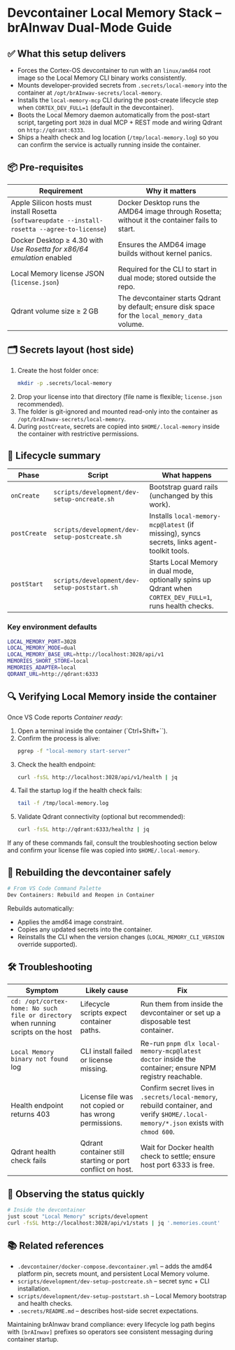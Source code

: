 # Devcontainer Local Memory Stack – brAInwav Dual-Mode Guide

## ✅ What this setup delivers

- Forces the Cortex-OS devcontainer to run with an `linux/amd64` root image so the Local Memory CLI binary works consistently.
- Mounts developer-provided secrets from `.secrets/local-memory` into the container at `/opt/brAInwav-secrets/local-memory`.
- Installs the `local-memory-mcp` CLI during the post-create lifecycle step when `CORTEX_DEV_FULL=1` (default in the devcontainer).
- Boots the Local Memory daemon automatically from the post-start script, targeting port `3028` in dual MCP + REST mode and wiring Qdrant on `http://qdrant:6333`.
- Ships a health check and log location (`/tmp/local-memory.log`) so you can confirm the service is actually running inside the container.

## 📦 Pre-requisites

| Requirement | Why it matters |
| --- | --- |
| Apple Silicon hosts must install Rosetta (`softwareupdate --install-rosetta --agree-to-license`) | Docker Desktop runs the AMD64 image through Rosetta; without it the container fails to start. |
| Docker Desktop ≥ 4.30 with *Use Rosetta for x86/64 emulation* enabled | Ensures the AMD64 image builds without kernel panics. |
| Local Memory license JSON (`license.json`) | Required for the CLI to start in dual mode; stored outside the repo. |
| Qdrant volume size ≥ 2 GB | The devcontainer starts Qdrant by default; ensure disk space for the `local_memory_data` volume. |

## 🗂️ Secrets layout (host side)

1. Create the host folder once:
   ```bash
   mkdir -p .secrets/local-memory
   ```
2. Drop your license into that directory (file name is flexible; `license.json` recommended).
3. The folder is git-ignored and mounted read-only into the container as `/opt/brAInwav-secrets/local-memory`.
4. During `postCreate`, secrets are copied into `$HOME/.local-memory` inside the container with restrictive permissions.

## 🚀 Lifecycle summary

| Phase | Script | What happens |
| --- | --- | --- |
| `onCreate` | `scripts/development/dev-setup-oncreate.sh` | Bootstrap guard rails (unchanged by this work). |
| `postCreate` | `scripts/development/dev-setup-postcreate.sh` | Installs `local-memory-mcp@latest` (if missing), syncs secrets, links agent-toolkit tools. |
| `postStart` | `scripts/development/dev-setup-poststart.sh` | Starts Local Memory in dual mode, optionally spins up Qdrant when `CORTEX_DEV_FULL=1`, runs health checks. |

### Key environment defaults

```bash
LOCAL_MEMORY_PORT=3028
LOCAL_MEMORY_MODE=dual
LOCAL_MEMORY_BASE_URL=http://localhost:3028/api/v1
MEMORIES_SHORT_STORE=local
MEMORIES_ADAPTER=local
QDRANT_URL=http://qdrant:6333
```

## 🔍 Verifying Local Memory inside the container

Once VS Code reports *Container ready*:

1. Open a terminal inside the container (`Ctrl+Shift+\``).
2. Confirm the process is alive:
   ```bash
   pgrep -f "local-memory start-server"
   ```
3. Check the health endpoint:
   ```bash
   curl -fsSL http://localhost:3028/api/v1/health | jq
   ```
4. Tail the startup log if the health check fails:
   ```bash
   tail -f /tmp/local-memory.log
   ```
5. Validate Qdrant connectivity (optional but recommended):
   ```bash
   curl -fsSL http://qdrant:6333/healthz | jq
   ```

If any of these commands fail, consult the troubleshooting section below and confirm your license file was copied into `$HOME/.local-memory`.

## 🔄 Rebuilding the devcontainer safely

```bash
# From VS Code Command Palette
Dev Containers: Rebuild and Reopen in Container
```

Rebuilds automatically:
- Applies the amd64 image constraint.
- Copies any updated secrets into the container.
- Reinstalls the CLI when the version changes (`LOCAL_MEMORY_CLI_VERSION` override supported).

## 🛠️ Troubleshooting

| Symptom | Likely cause | Fix |
| --- | --- | --- |
| `cd: /opt/cortex-home: No such file or directory` when running scripts on the host | Lifecycle scripts expect container paths. | Run them from inside the devcontainer or set up a disposable test container. |
| `Local Memory binary not found` log | CLI install failed or license missing. | Re-run `pnpm dlx local-memory-mcp@latest doctor` inside the container; ensure NPM registry reachable. |
| Health endpoint returns 403 | License file was not copied or has wrong permissions. | Confirm secret lives in `.secrets/local-memory`, rebuild container, and verify `$HOME/.local-memory/*.json` exists with `chmod 600`. |
| Qdrant health check fails | Qdrant container still starting or port conflict on host. | Wait for Docker health check to settle; ensure host port 6333 is free. |

## 🧭 Observing the status quickly

```bash
# Inside the devcontainer
just scout "Local Memory" scripts/development
curl -fsSL http://localhost:3028/api/v1/stats | jq '.memories.count'
```

## 📚 Related references

- `.devcontainer/docker-compose.devcontainer.yml` – adds the amd64 platform pin, secrets mount, and persistent Local Memory volume.
- `scripts/development/dev-setup-postcreate.sh` – secret sync + CLI installation.
- `scripts/development/dev-setup-poststart.sh` – Local Memory bootstrap and health checks.
- `.secrets/README.md` – describes host-side secret expectations.

Maintaining brAInwav brand compliance: every lifecycle log path begins with `[brAInwav]` prefixes so operators see consistent messaging during container startup.
